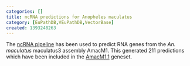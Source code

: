 ```yaml
---
categories: []
title: ncRNA predictions for Anopheles maculatus
category: [EuPathDB,VEuPathDB,VectorBase]
created: 1393248263
---
```

The <a href="/info/genome/genebuild/ncrna.html">ncRNA pipeline</a> has been used to predict RNA genes from the <em>An. maculatus</em> maculatus3 assembly AmacM1. This generated 211 predictions which have been included in the <a href="/organisms/anopheles-maculatus-b/maculatus3/AmacM1.1">AmacM1.1</a> geneset.
